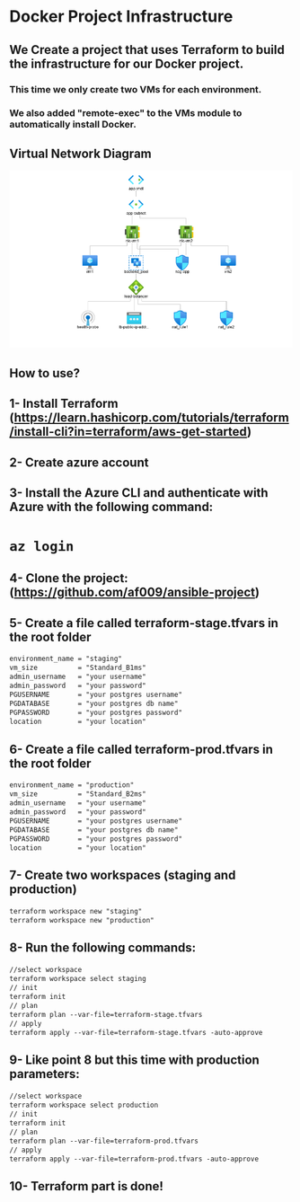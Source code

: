# Docker Project Infrastructure
## We Create a project that uses Terraform to build the infrastructure for our Docker project.

### This time we only create two VMs for each environment.
### We also added "remote-exec" to the VMs module to automatically install Docker. 

## Virtual Network Diagram
![](docker-is.png)

## How to use?

## 1- Install Terraform (https://learn.hashicorp.com/tutorials/terraform/install-cli?in=terraform/aws-get-started)

## 2- Create azure account
## 3- Install the Azure CLI and authenticate with Azure with the following command:
#     `az login`
## 4- Clone the project: (https://github.com/af009/ansible-project)
## 5- Create a file called terraform-stage.tfvars in the root folder
```
environment_name = "staging"
vm_size          = "Standard_B1ms"
admin_username   = "your username"
admin_password   = "your password"
PGUSERNAME       = "your postgres username"
PGDATABASE       = "your postgres db name"
PGPASSWORD       = "your postgres password"
location         = "your location"
```

## 6- Create a file called terraform-prod.tfvars in the root folder
```
environment_name = "production"
vm_size          = "Standard_B2ms"
admin_username   = "your username"
admin_password   = "your password"
PGUSERNAME       = "your postgres username"
PGDATABASE       = "your postgres db name"
PGPASSWORD       = "your postgres password"
location         = "your location"
```



## 7- Create two workspaces (staging and production)
```
terraform workspace new "staging" 
terraform workspace new "production"
```


## 8- Run the following commands:
```
//select workspace
terraform workspace select staging
// init
terraform init
// plan
terraform plan --var-file=terraform-stage.tfvars
// apply
terraform apply --var-file=terraform-stage.tfvars -auto-approve
```
## 9- Like point 8 but this time with production parameters:
```
//select workspace
terraform workspace select production
// init
terraform init
// plan
terraform plan --var-file=terraform-prod.tfvars
// apply
terraform apply --var-file=terraform-prod.tfvars -auto-approve
```
## 10- Terraform part is done! 
